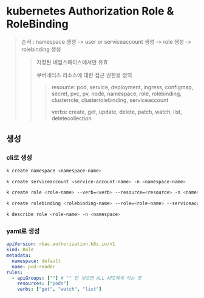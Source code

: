 # kubernetes Authorization Role & RoleBinding

> 순서 : namespace 생성 -> user or serviceaccount 생성 -> role 생성 -> rolebinding 생성
>
> > 지정된 네임스페이스에서만 유효
> >
> > 쿠버네티스 리소스에 대한 접근 권한을 정의
> >
> > > resource: pod, service, deployment, ingress, configmap, secret, pvc, pv, node, namespace, role, rolebinding, clusterrole, clusterrolebinding, serviceaccount
> > >
> > > verbs: create, get, update, delete, patch, watch, list, deletecollection

## 생성

### cli로 생성

```sh
k create namespace <namespace-name>

k create serviceaccount <service-account-name> -n <namespace-name>

k create role <role-name> --verb=<verb> --resource=<resource> -n <namespace>

k create rolebinding <rolebinding-name> --role=<role-name> --serviceaccount=<namespace>:<service-account-name> -n <namespace>

k describe role <role-name> -n <namespace>
```

### yaml로 생성

```yaml
apiVersion: rbac.authorization.k8s.io/v1
kind: Role
metadata:
  namespace: default
  name: pod-reader
rules:
  - apiGroups: [""] # "" 만 넣으면 ALL API에게 라는 뜻
    resources: ["pods"]
    verbs: ["get", "watch", "list"]
```
